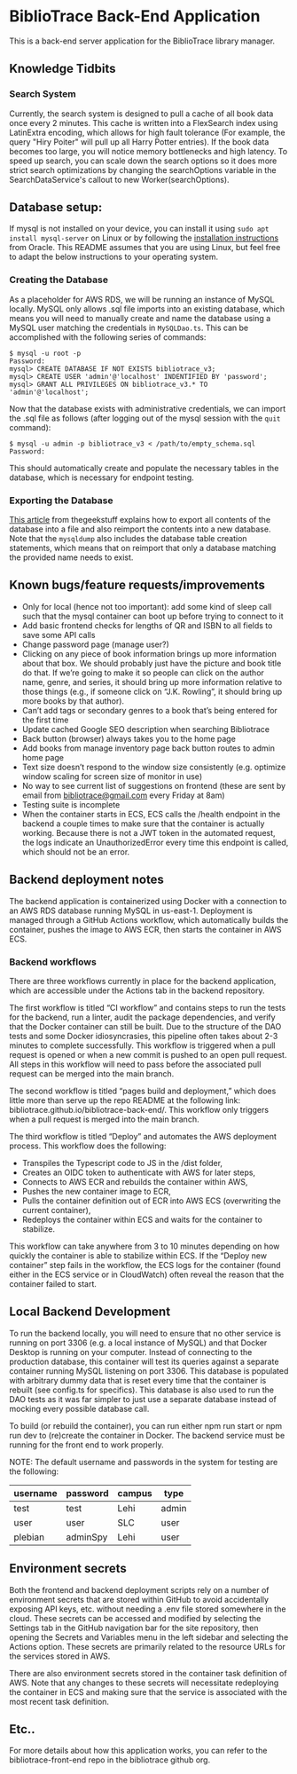 # BiblioTrace Back-End Application

This is a back-end server application for the BiblioTrace library manager.

## Knowledge Tidbits

### Search System

Currently, the search system is designed to pull a cache of all book data once every 2 minutes. This cache is written into a FlexSearch index using 
LatinExtra encoding, which allows for high fault tolerance (For example, the query "Hiry Poiter" will pull up all Harry Potter entries). If the book data
becomes too large, you will notice memory bottlenecks and high latency. To speed up search, you can scale down the search options so it does more strict
search optimizations by changing the searchOptions variable in the SearchDataService's callout to new Worker(searchOptions).

## Database setup:
If mysql is not installed on your device, you can install it using `sudo apt install mysql-server` on Linux or by following the [installation instructions](https://dev.mysql.com/downloads/) from Oracle.
This README assumes that you are using Linux, but feel free to adapt the below instructions to your operating system.  

### Creating the Database
As a placeholder for AWS RDS, we will be running an instance of MySQL locally. MySQL only allows .sql file imports into an existing database, which means you will need to manually create and name the database using a MySQL user matching the credentials in `MySQLDao.ts`. This can be accomplished with the following series of commands:
```
$ mysql -u root -p
Password:
mysql> CREATE DATABASE IF NOT EXISTS bibliotrace_v3;
mysql> CREATE USER 'admin'@'localhost' INDENTIFIED BY 'password';
mysql> GRANT ALL PRIVILEGES ON bibliotrace_v3.* TO 'admin'@'localhost';
```
Now that the database exists with administrative credentials, we can import the .sql file as follows (after logging out of the mysql session with the `quit` command): 
```
$ mysql -u admin -p bibliotrace_v3 < /path/to/empty_schema.sql
Password:
```
This should automatically create and populate the necessary tables in the database, which is necessary for endpoint testing.

### Exporting the Database
[This article](https://www.thegeekstuff.com/2008/09/backup-and-restore-mysql-database-using-mysqldump/#more-184) from thegeekstuff explains how to export all contents of the database into a file and also reimport the contents into a new database. Note that the `mysqldump` also includes the database table creation statements, which means that on reimport that only a database matching the provided name needs to exist.

## Known bugs/feature requests/improvements 

- Only for local (hence not too important): add some kind of sleep call such that the mysql container can boot up before trying to connect to it 
- Add basic frontend checks for lengths of QR and ISBN to all fields to save some API calls 
- Change password page (manage user?) 
- Clicking on any piece of book information brings up more information about that box. We should probably just have the picture and book title do that. If we’re going to make it so people can click on the author name, genre, and series, it should bring up more information relative to those things (e.g., if someone click on “J.K. Rowling”, it should bring up more books by that author). 
- Can’t add tags or secondary genres to a book that’s being entered for the first time  
- Update cached Google SEO description when searching Bibliotrace 
- Back button (browser) always takes you to the home page 
- Add books from manage inventory page back button routes to admin home page 
- Text size doesn’t respond to the window size consistently (e.g. optimize window scaling for screen size of monitor in use)
- No way to see current list of suggestions on frontend (these are sent by email from bibliotrace@gmail.com every Friday at 8am) 
- Testing suite is incomplete 
- When the container starts in ECS, ECS calls the /health endpoint in the backend a couple times to make sure that the container is actually working. Because there is not a JWT token in the automated request, the logs indicate an UnauthorizedError every time this endpoint is called, which should not be an error. 

 
## Backend deployment notes 

The backend application is containerized using Docker with a connection to an AWS RDS database running MySQL in us-east-1. Deployment is managed through a GitHub Actions workflow, which automatically builds the container, pushes the image to AWS ECR, then starts the container in AWS ECS.  

### Backend workflows 

There are three workflows currently in place for the backend application, which are accessible under the Actions tab in the backend repository.  

The first workflow is titled “CI workflow” and contains steps to run the tests for the backend, run a linter, audit the package dependencies, and verify that the Docker container can still be built. Due to the structure of the DAO tests and some Docker idiosyncrasies, this pipeline often takes about 2-3 minutes to complete successfully. This workflow is triggered when a pull request is opened or when a new commit is pushed to an open pull request. All steps in this workflow will need to pass before the associated pull request can be merged into the main branch. 

The second workflow is titled “pages build and deployment,” which does little more than serve up the repo README at the following link: bibliotrace.github.io/bibliotrace-back-end/. This workflow only triggers when a pull request is merged into the main branch. 

The third workflow is titled “Deploy” and automates the AWS deployment process. This workflow does the following:  

- Transpiles the Typescript code to JS in the /dist folder, 
- Creates an OIDC token to authenticate with AWS for later steps,
- Connects to AWS ECR and rebuilds the container within AWS, 
- Pushes the new container image to ECR, 
- Pulls the container definition out of ECR into AWS ECS (overwriting the current container), 
- Redeploys the container within ECS and waits for the container to stabilize. 

This workflow can take anywhere from 3 to 10 minutes depending on how quickly the container is able to stabilize within ECS. If the “Deploy new container” step fails in the workflow, the ECS logs for the container (found either in the ECS service or in CloudWatch) often reveal the reason that the container failed to start.  

## Local Backend Development 

To run the backend locally, you will need to ensure that no other service is running on port 3306 (e.g. a local instance of MySQL) and that Docker Desktop is running on your computer. Instead of connecting to the production database, this container will test its queries against a separate container running MySQL listening on port 3306. This database is populated with arbitrary dummy data that is reset every time that the container is rebuilt (see config.ts for specifics). This database is also used to run the DAO tests as it was far simpler to just use a separate database instead of mocking every possible database call. 

To build (or rebuild the container), you can run either npm run start or npm run dev to (re)create the container in Docker. The backend service must be running for the front end to work properly. 

NOTE: The default username and passwords in the system for testing are the following:

| username   | password  | campus  | type   |
|------------|-----------|---------|--------|
| test       | test      | Lehi    | admin  |
| user       | user      | SLC     | user   |
| plebian    | adminSpy  | Lehi    | user   |

## Environment secrets 

Both the frontend and backend deployment scripts rely on a number of environment secrets that are stored within GitHub to avoid accidentally exposing API keys, etc. without needing a .env file stored somewhere in the cloud. These secrets can be accessed and modified by selecting the Settings tab in the GitHub navigation bar for the site repository, then opening the Secrets and Variables menu in the left sidebar and selecting the Actions option. These secrets are primarily related to the resource URLs for the services stored in AWS. 

There are also environment secrets stored in the container task definition of AWS. Note that any changes to these secrets will necessitate redeploying the container in ECS and making sure that the service is associated with the most recent task definition.

## Etc..

For more details about how this application works, you can refer to the bibliotrace-front-end repo in the bibliotrace github org. 